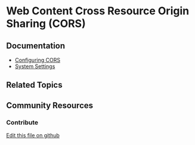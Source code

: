 # Web Content Cross Resource Origin Sharing (CORS)

## Documentation

* [Configuring CORS](https://portal.liferay.dev/docs/7-2/deploy/-/knowledge_base/d/configuring-cors)
* [System Settings](https://portal.liferay.dev/docs/7-2/user/-/knowledge_base/u/system-settings)

## Related Topics


## Community Resources


### Contribute

[Edit this file on github](https://github.com/olafk/controlpanel-documentation-docs/blob/master/md/72en/com_liferay_configuration_admin_web_portlet_SystemSettingsPortlet/com.liferay.portal.remote.cors.configuration.WebContextCORSConfiguration.md)

